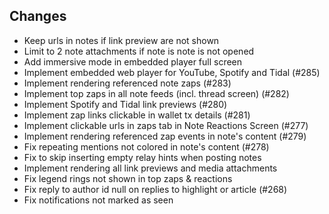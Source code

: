 ## Changes 
- Keep urls in notes if link preview are not shown
- Limit to 2 note attachments if note is note is not opened
- Add immersive mode in embedded player full screen
- Implement embedded web player for YouTube, Spotify and Tidal (#285)
- Implement rendering referenced note zaps  (#283)
- Implement top zaps in all note feeds (incl. thread screen) (#282)
- Implement Spotify and Tidal link previews (#280)
- Implement zap links clickable in wallet tx details (#281)
- Implement clickable urls in zaps tab in Note Reactions Screen (#277)
- Implement rendering referenced zap events in note's content (#279)
- Fix repeating mentions not colored in note's content (#278)
- Fix to skip inserting empty relay hints when posting notes
- Implement rendering all link previews and media attachments
- Fix legend rings not shown in top zaps & reactions
- Fix reply to author id null on replies to highlight or article (#268)
- Fix notifications not marked as seen
